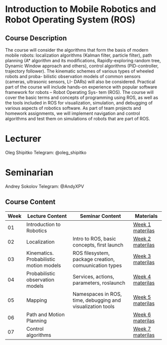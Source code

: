 # Introduction to Mobile Robotics and Robot Operating System (ROS)

## Course Description
The course will consider the algorithms that form the basis of modern mobile robots: localization algorithms (Kalman filter, particle filter), path planning (A* algorithm and its modifications, Rapidly-exploring random tree, Dynamic Window approach and others), control algorithms (PID-controller, trajectory follower). The kinematic schemes of various types of wheeled robots and proba- bilistic observation models of common sensors (cameras, ultrasonic sensors, LI- DARs) will also be considered. Practical part of the course will include hands-on experience with popular software framework for robots – Robot Operating Sys- tem (ROS). The course will cover the basic terms and concepts of programming using ROS, as well as the tools included in ROS for visualization, simulation, and debugging of various aspects of robotics software. As part of team projects and homework assignments, we will implement navigation and control algorithms and test them on simulations of robots that are part of ROS.

# Lecturer 
Oleg Shipitko
Telegram: @oleg_shipitko

# Seminarian
Andrey Sokolov
Telegram: @AndyXPV

## Course Content
| Week | Lecture Content | Seminar Content | Materials |
| --- | --- | --- | --- |
|01|Introduction to Robotics|  | [Week 1 materilas](https://github.com/girafe-ai/msai-robotics/tree/master/week01_introduction) |
|02|Localization| Intro to ROS, basic concepts, first launch | [Week 2 materilas](https://github.com/girafe-ai/msai-robotics/tree/master/week02_localization) |
|03|Kinematics. Probabilistic motion models| ROS filesystem, package creation, comuunication types | [Week 3 materilas](https://github.com/girafe-ai/msai-robotics/tree/master/week03_motion_models) |
|04|Probabilistic observation models| Services, actions, parameters, roslaunch | [Week 4 materilas](https://github.com/girafe-ai/msai-robotics/tree/master/week04_observation_models) | 
|05|Mapping| Namespaces in ROS, time, debugging and visualization tools | [Week 5 materilas](https://github.com/girafe-ai/msai-robotics/tree/master/week05_mapping) |
|06|Path and Motion Planning|| [Week 6 materilas](https://github.com/girafe-ai/msai-robotics/tree/master/week06_path_planning) |
|07|Control algorithms|| [Week 7 materilas](https://github.com/girafe-ai/msai-robotics/tree/master/week07_control_algorithms) |
